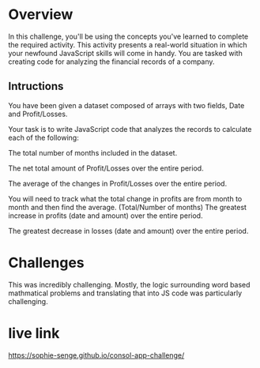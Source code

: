 # Overview
In this challenge, you'll be using the concepts you've learned to complete the required activity. This activity presents a real-world situation in which your newfound JavaScript skills will come in handy. You are tasked with creating code for analyzing the financial records of a company.

## Intructions
You have been given a dataset composed of arrays with two fields, Date and Profit/Losses.

Your task is to write JavaScript code that analyzes the records to calculate each of the following:

The total number of months included in the dataset.

The net total amount of Profit/Losses over the entire period.

The average of the changes in Profit/Losses over the entire period.

You will need to track what the total change in profits are from month to month and then find the average.
(Total/Number of months)
The greatest increase in profits (date and amount) over the entire period.

The greatest decrease in losses (date and amount) over the entire period.

# Challenges

This was incredibly challenging. Mostly, the logic surrounding word based mathmatical problems and translating that into JS code was particularly challenging.

# live link
https://sophie-senge.github.io/consol-app-challenge/